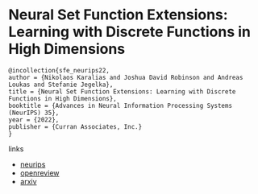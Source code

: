 # Neural Set Function Extensions: Learning with Discrete Functions in High Dimensions

```
@incollection{sfe_neurips22,
author = {Nikolaos Karalias and Joshua David Robinson and Andreas Loukas and Stefanie Jegelka},
title = {Neural Set Function Extensions: Learning with Discrete Functions in High Dimensions},
booktitle = {Advances in Neural Information Processing Systems (NeurIPS) 35},
year = {2022},
publisher = {Curran Associates, Inc.}
}
```

links
- [neurips](https://nips.cc/Conferences/2022/Schedule?showEvent=52994)
- [openreview](https://openreview.net/forum?id=39XK7VJ0sKG)
- [arxiv](https://arxiv.org/abs/2208.04055)
